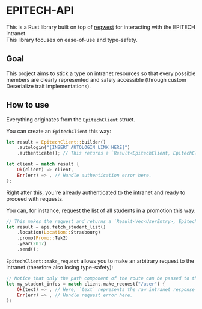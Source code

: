 EPITECH-API
===========

This is a Rust library built on top of [reqwest](https://github.com/seanmonstar/reqwest/) for interacting with the EPITECH intranet.  
This library focuses on ease-of-use and type-safety.  

Goal
----

This project aims to stick a type on intranet resources so that every possible members are clearly represented and safely accessible (through custom Deserialize trait implementations).  

How to use
----------

Everything originates from the `EpitechClient` struct.

You can create an `EpitechClient` this way:

```rust
let result = EpitechClient::builder()
    .autologin("[INSERT AUTOLOGIN LINK HERE]")
    .authenticate(); // This returns a `Result<EpitechClient, EpitechClientError>`.

let client = match result {
    Ok(client) => client,
    Err(err) => , // Handle authentication error here.
};
```

Right after this, you're already authenticated to the intranet and ready to proceed with requests.

You can, for instance, request the list of all students in a promotion this way:

```rust
// This makes the request and returns a `Result<Vec<UserEntry>, EpitechClientError>`.
let result = api.fetch_student_list()
    .location(Location::Strasbourg)
    .promo(Promo::Tek2)
    .year(2017)
    .send();
```

`EpitechClient::make_request` allows you to make an arbitrary request to the intranet (therefore also losing type-safety):

```rust
// Notice that only the path component of the route can be passed to the method.
let my_student_infos = match client.make_request("/user") {
    Ok(text) => , // Here, `text` represents the raw intranet response body.
    Err(err) => , // Handle request error here.
};
```
